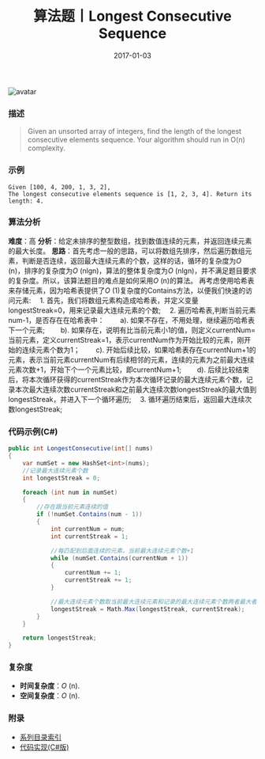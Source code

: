 ﻿---
title: 算法题丨Longest Consecutive Sequence
tags:
  - 算法
  - 编程技巧
  - 数据结构
categories: 计算机基础
date: 2017-01-03
---
![avatar](https://mysite.bj.bcebos.com/images/articles/43aa6878-123e-40ae-84c5-ca0e19bee1ae.jpg)
### 描述
>Given an unsorted array of integers, find the length of the longest consecutive elements sequence.
Your algorithm should run in O(n) complexity.

### 示例
 ```
Given [100, 4, 200, 1, 3, 2],
The longest consecutive elements sequence is [1, 2, 3, 4]. Return its length: 4.
```
<!-- more -->

### 算法分析
**难度**：高
**分析**：给定未排序的整型数组，找到数值连续的元素，并返回连续元素的最大长度。
**思路**：首先考虑一般的思路，可以将数组先排序，然后遍历数组元素，判断是否连续，返回最大连续元素的个数，这样的话，循环的复杂度为*O* (n)，排序的复杂度为*O* (nlgn)，算法的整体复杂度为*O* (nlgn)，并不满足题目要求的复杂度。所以，该算法题目的难点是如何采用*O* (n)的算法。
再考虑使用哈希表来存储元素，因为哈希表提供了*O* (1)复杂度的Contains方法，以便我们快速的访问元素:
&emsp;1. 首先，我们将数组元素构造成哈希表，并定义变量longestStreak=0，用来记录最大连续元素的个数;
&emsp;2. 遍历哈希表,判断当前元素num-1，是否存在在哈希表中：
&emsp;&emsp;a). 如果不存在，不用处理，继续遍历哈希表下一个元素;
&emsp;&emsp;b). 如果存在，说明有比当前元素小1的值，则定义currentNum=当前元素，定义currentStreak=1，表示currentNum作为开始比较的元素，刚开始的连续元素个数为1；
&emsp;&emsp;c). 开始后续比较，如果哈希表存在currentNum+1的元素，表示当前元素currentNum有后续相邻的元素，连续的元素为之前最大连续元素次数+1，开始下个一个元素比较，即currentNum+1;
&emsp;&emsp;d). 后续比较结束后，将本次循环获得的currentStreak作为本次循环记录的最大连续元素个数，记录本次最大连续次数currentStreak和之前最大连续次数longestStreak的最大值到longestStreak，并进入下一个循环遍历;
&emsp;3. 循环遍历结束后，返回最大连续次数longestStreak;

### 代码示例(C#)
```csharp
public int LongestConsecutive(int[] nums)
{
    var numSet = new HashSet<int>(nums);
    //记录最大连续元素个数
    int longestStreak = 0;

    foreach (int num in numSet)
    {
        //存在跟当前元素连续的值
        if (!numSet.Contains(num - 1))
        {
            int currentNum = num;
            int currentStreak = 1;

            //每匹配到后面连续的元素，当前最大连续元素个数+1
            while (numSet.Contains(currentNum + 1))
            {
                currentNum += 1;
                currentStreak += 1;
            }

            //最大连续元素个数取当前最大连续元素和记录的最大连续元素个数两者最大者
            longestStreak = Math.Max(longestStreak, currentStreak);
        }
    }

    return longestStreak;
}                                          
```

### 复杂度
- **时间复杂度**：*O* (n). 
- **空间复杂度**：*O* (n).

### 附录
- [系列目录索引](/posts/algorithm/index/)
- [代码实现(C#版)](https://github.com/lizzie2008/LeetCode.git)
